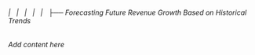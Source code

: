 ###### |   |   |   |   |   ├── Forecasting Future Revenue Growth Based on Historical Trends

*Add content here*